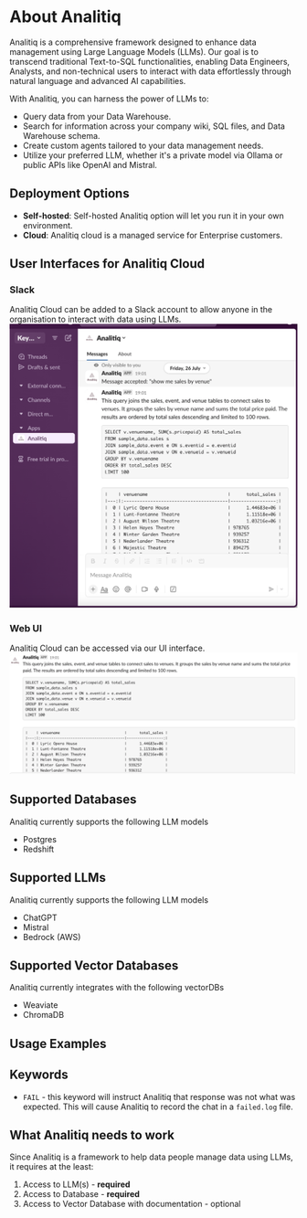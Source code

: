 # About Analitiq
Analitiq is a comprehensive framework designed to enhance data management using Large Language Models (LLMs). Our goal is to transcend traditional Text-to-SQL functionalities, enabling Data Engineers, Analysts, and non-technical users to interact with data effortlessly through natural language and advanced AI capabilities.

With Analitiq, you can harness the power of LLMs to:
 - Query data from your Data Warehouse.
 - Search for information across your company wiki, SQL files, and Data Warehouse schema.
 - Create custom agents tailored to your data management needs.
 - Utilize your preferred LLM, whether it's a private model via Ollama or public APIs like OpenAI and Mistral.

## Deployment Options
 - **Self-hosted**: Self-hosted Analitiq option will let you run it in your own environment.
 - **Cloud**: Analitiq cloud is a managed service for Enterprise customers.

## User Interfaces for Analitiq Cloud
### Slack
Analitiq Cloud can be added to a Slack account to allow anyone in the organisation to interact with data using LLMs.
![image](assets/images/slack_2.png)

### Web UI
Analitiq Cloud can be accessed via our UI interface.
![image](assets/images/chat-web-1.png)

## Supported Databases
Analitiq currently supports the following LLM models
- Postgres
- Redshift

## Supported LLMs
Analitiq currently supports the following LLM models
- ChatGPT
- Mistral
- Bedrock (AWS)

## Supported Vector Databases
Analitiq currently integrates with the following vectorDBs
- Weaviate
- ChromaDB

## Usage Examples

## Keywords

- `FAIL` - this keyword will instruct Analitiq that response was not what was expected. This will cause Analitiq to record the chat in a `failed.log` file. 

## What Analitiq needs to work
Since Analitiq is a framework to help data people manage data using LLMs, it requires at the least:

1. Access to LLM(s) - **required**
2. Access to Database - **required**
3. Access to Vector Database with documentation - optional
